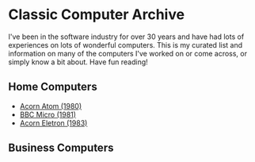 # Classic Computer Archive

I've been in the software industry for over 30 years and have had lots of experiences on lots of wonderful computers. This is my curated list and information on many of the computers I've worked on or come across, or simply know a bit about. Have fun reading! 


## Home Computers

* [Acorn Atom (1980)]()
* [BBC Micro (1981)]()
* [Acorn Eletron (1983)]()


## Business Computers
